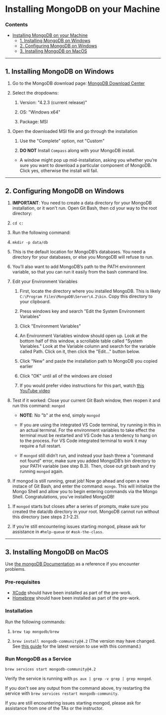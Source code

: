 # Installing MongoDB on your Machine

### Contents

- [Installing MongoDB on your Machine](#installing-mongodb-on-your-machine)
  - [1. Installing MongoDB on Windows](#1-installing-mongodb-on-windows)
  - [2. Configuring MongoDB on Windows](#2-configuring-mongodb-on-windows)
  - [3. Installing MongoDB on MacOS](#3-installing-mongodb-on-macos)

---

## 1. Installing MongoDB on Windows

1. Go to the MongoDB download page: <a href="https://www.mongodb.com/download-center/community" target="_blank">MongoDB Download Center</a>

1. Select the dropdowns:

   1. Version: "4.2.3 (current release)"

   1. OS: "Windows x64"

   1. Package: MSI

1. Open the downloaded MSI file and go through the installation

   1. Use the "Complete" option, not "Custom"

   1. **DO NOT** Install `Compass` along with your MongoDB install.

   - A window might pop up mid-installation, asking you whether you’re sure you want to download a particular component of MongoDB. Click yes, otherwise the install will fail.

---

## 2. Configuring MongoDB on Windows

1. **IMPORTANT**: You need to create a data directory for your MongoDB installation, or it won't run. Open Git Bash, then cd your way to the root directory:

1. `cd c:`

1. Run the following command:

1. `mkdir -p data/db`

1. This is the default location for MongoDB’s databases. You need a directory for your databases, or else you MongoDB will refuse to run.

1. You’ll also want to add MongoDB’s path to the PATH environment variable, so that you can run it easily from the bash command line.

1. Edit your Environment Variables

   1. First, locate the directory where you installed MongoDB. This is likely `C:\Program Files\MongoDB\Server\4.2\bin`. Copy this directory to your clipboard.

   1. Press windows key and search "Edit the System Environment Variables"

   1. Click "Environment Variables"

   1. An Environment Variables window should open up. Look at the bottom half of this window, a scrollable table called "System Variables." Look at the Variable column and search for the variable called Path. Click on it, then click the "Edit…" button below.

   1. Click "New" and paste the installation path to MongoDB you copied earlier

   1. Click "OK" until all of the windows are closed

   1. If you would prefer video instructions for this part, watch
      [this YouTube video](https://www.youtube.com/watch?v=sBdaRlgb4N8&feature=youtu.be&t=120)

1. Test if it worked: Close your current Git Bash window, then reopen it and run this command: `mongod`

   - **NOTE**: No "b" at the end, simply `mongod`

   - If you are using the integrated VS Code terminal, try running in this in an actual terminal. For the environment variables to take effect the terminal must be restarted and VS Code has a tendency to hang on to the process. For VS Code integrated terminal to work it may require a full restart.

   - If `mongod` still didn’t run, and instead your bash threw a "command not found" error, make sure you added MongoDB’s bin directory to your PATH variable (see step B.3). Then, close out git bash and try running `mongod` again.

1. If mongod is still running, great job! Now go ahead and open a new instace of Git Bash, and enter the command: `mongo`. This will initialize the Mongo Shell and allow you to begin entering commands via the Mongo Shell. Congratulations, you’ve installed MongoDB!

1) If `mongod` starts but closes after a series of prompts, make sure you created the data/db directory in your root. MongoDB cannot run without this directory (see steps 2.1-2.2).

1) If you’re still encountering issues starting mongod, please ask for assistance in `#help-queue` or `#ask-the-class`.

---

## 3. Installing MongoDB on MacOS

Use [the mongoDB Documentation](https://docs.mongodb.com/manual/tutorial/install-mongodb-on-os-x/) as a reference if you encounter problems.

### Pre-requisites

- [XCode](https://developer.apple.com/xcode/) should have been installed as part of the pre-work.
- [Homebrew](https://brew.sh/) should have been installed as part of the pre-work.

### Installation

Run the following commands:

1. `brew tap mongodb/brew`

1. `brew install mongodb-community@4.2` (The version may have changed. See [this guide](https://docs.mongodb.com/manual/tutorial/install-mongodb-on-os-x/#procedure) for the latest version to use with this command.)

### Run MongoDB as a Service

`brew services start mongodb-community@4.2`

Verify the service is running with `ps aux | grep -v grep | grep mongod`.

If you don't see any output from the command above, try restarting the service with `brew services restart mongodb-community`.

If you are still encountering issues starting mongod, please ask for assistance from one of the TAs or the instructor.
